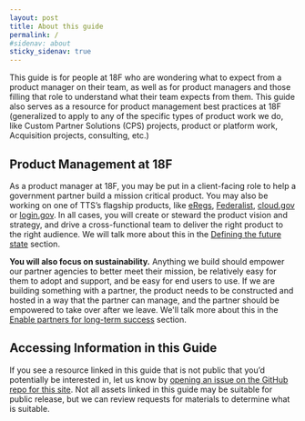 ```yaml
---
layout: post
title: About this guide
permalink: /
#sidenav: about
sticky_sidenav: true
---
```

This guide is for people at 18F who are wondering what to expect from a product manager on their team, as well as for product managers and those filling that role to understand what their team expects from them. This guide also serves as a resource for product management best practices at 18F (generalized to apply to any of the specific types of product work we do, like Custom Partner Solutions (CPS) projects, product or platform work, Acquisition projects, consulting, etc.)

## Product Management at 18F

As a product manager at 18F, you may be put in a client-facing role to help a government partner build a mission critical product.  You may also be working on one of TTS’s flagship products, like <a href="https://eregs.github.io/" target="_blank">eRegs</a>, <a href="https://federalist.18f.gov" target="new">Federalist</a>, <a href="https://cloud.gov" target="new">cloud.gov</a> or <a href="https://login.gov/" target="_blank">login.gov</a>. In all cases, you will create or steward the product vision and strategy, and drive a cross-functional team to deliver the right product to the right audience. We will talk more about this in the [Defining the future state]({{site.baseurl}}/define/) section.

**You will also focus on sustainability.** Anything we build should empower our partner agencies to better meet their mission, be relatively easy for them to adopt and support, and be easy for end users to use. If we are building something with a partner, the product needs to be constructed and hosted in a way that the partner can manage, and the partner should be empowered to take over after we leave. We'll talk more about this in the [Enable partners for long-term success]({{site.baseurl}}/partners/) section.

## Accessing Information in this Guide

If you see a resource linked in this guide that is not public that you’d potentially be interested in, let us know by [opening an issue on the GitHub repo for this site](https://github.com/18F/product-guide/issues). Not all assets linked in this guide may be suitable for public release, but we can review requests for materials to determine what is suitable.

